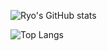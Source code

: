 ![Ryo's GitHub stats](https://github-readme-stats.vercel.app/api?username=naberyo34&theme=onedark)

![Top Langs](https://github-readme-stats.vercel.app/api/top-langs/?username=naberyo34&theme=onedark)

